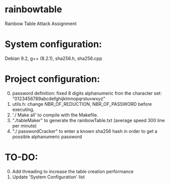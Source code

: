 # rainbowtable
Rainbow Table Attack Assignment

# System configuration:
Debian 9.2, g++ (8.2.1), sha256.h, sha256.cpp


# Project configuration:

0. password definition: fixed 8 digits alphanumeric fron the character set: "0123456789abcdefghijklmnopqrstuvwxyz"
1. utils.h: change NBR_OF_REDUCTION, NBR_OF_PASSWORD before executing.
2. './ Make all' to compile with the Makefile.
3. "./tableMaker" to generate the rainbowTable.txt (average speed 300 line per minute)
4. "./ passwordCracker" to enter a known sha256 hash in order to get a possible alphanumeric password

# TO-DO:

0. Add threading to increase the table creation performance
1. Update 'System Configuration' list




